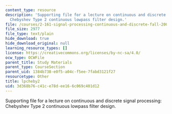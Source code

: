 ```yaml
---
content_type: resource
description: 'Supporting file for a lecture on continuous and discrete signal processing:
  Chebyshev Type 2 continuous lowpass filter design.'
file: /courses/2-161-signal-processing-continuous-and-discrete-fall-2008/3d368b76c41ce78dee166c069c401d12_lpcheby2.m
file_size: 2977
file_type: text/plain
hide_download: true
hide_download_original: null
learning_resource_types: []
license: https://creativecommons.org/licenses/by-nc-sa/4.0/
ocw_type: OCWFile
parent_title: Study Materials
parent_type: CourseSection
parent_uid: 1384b738-e0f5-a04c-f5ee-7fabd3121f27
resourcetype: Other
title: lpcheby2
uid: 3d368b76-c41c-e78d-ee16-6c069c401d12
---
```

Supporting file for a lecture on continuous and discrete signal processing: Chebyshev Type 2 continuous lowpass filter design.